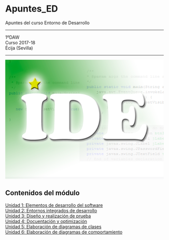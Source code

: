 # Apuntes_ED
Apuntes del curso Entorno de Desarrollo
***
1ºDAW  
Curso 2017-18  
Écija (Sevilla)  
***
![Entorno de desarrollo](img/logoED.png)
## Contenidos del módulo

[Unidad 1: Elementos de desarrollo del software](1.ELEMENTOS.md)   
[Unidad 2: Entornos integrados de desarrollo](2.ENTORNO.md)  
[Unidad 3: Diseño y realización de prueba](3.PRUEBAS.md)  
[Unidad 4: Docuentación y optimización](4.DOCUMENTACION.md)  
[Unidad 5: Elaboración de diagramas de clases](5.DIAGRAMAS_CLASES.md)  
[Unidad 6: Elaboración de diagramas de comportamiento](6.DIAGRAMAS_COMPORTAMIENTO.md)  
